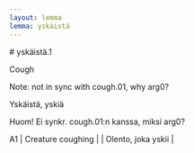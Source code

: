 ```yaml
---
layout: lemma
lemma: yskäistä
---
```


<div class="sense">
# <span class="sensename">yskäistä.1</span>

<span class="description">Cough</span>

Note: not in sync with cough.01, why arg0?

<span class="description">Yskäistä, yskiä</span>

Huom! Ei synkr. cough.01:n kanssa, miksi arg0?

A1 | Creature coughing |   | Olento, joka yskii |  

</div>

